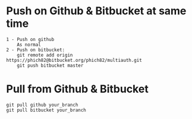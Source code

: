 # Push on Github & Bitbucket at same time
    1 - Push on github
        As normal
    2 - Push on bitbucket:
        git remote add origin https://phich82@bitbucket.org/phich82/multiauth.git
        git push bitbucket master

# Pull from Github & Bitbucket
    git pull github your_branch
    git pull bitbucket your_branch
